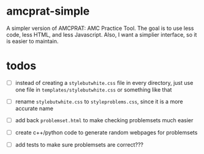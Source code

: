# amcprat-simple
A simpler version of AMCPRAT: AMC Practice Tool. The goal is to use
less code, less HTML, and less Javascript. Also, I want a simplier
interface, so it is easier to maintain.

# todos
- [ ] instead of creating a `stylebutwhite.css` file in every directory, just use one file in `templates/stylebutwhite.css` or something like that
- [ ] rename `stylebutwhite.css` to `styleproblems.css`, since it is a more accurate name
- [ ] add back `problemset.html` to make checking problemsets much easier
- [ ] create c++/python code to generate random webpages for problemsets
- [ ] add tests to make sure problemsets are correct???

